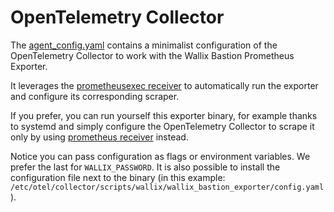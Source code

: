 # OpenTelemetry Collector

The [agent_config.yaml](agent_config.yaml) contains a minimalist configuration of the OpenTelemetry Collector
to work with the Wallix Bastion Prometheus Exporter.

It leverages the [prometheusexec receiver](https://github.com/open-telemetry/opentelemetry-collector-contrib/tree/main/receiver/prometheusexecreceiver)
to automatically run the exporter and configure its corresponding scraper.

If you prefer, you can run yourself this exporter binary, for example thanks to systemd and simply configure the OpenTelemetry Collector
to scrape it only by using [prometheus receiver](https://github.com/open-telemetry/opentelemetry-collector-contrib/tree/main/receiver/prometheusreceiver)
instead.

Notice you can pass configuration as flags or environment variables. We prefer the last for `WALLIX_PASSWORD`.
It is also possible to install the configuration file next to the binary (in this example: `/etc/otel/collector/scripts/wallix/wallix_bastion_exporter/config.yaml`).
